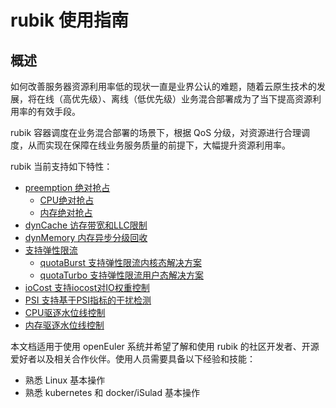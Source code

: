 # rubik 使用指南

## 概述

如何改善服务器资源利用率低的现状一直是业界公认的难题，随着云原生技术的发展，将在线（高优先级）、离线（低优先级）业务混合部署成为了当下提高资源利用率的有效手段。

rubik 容器调度在业务混合部署的场景下，根据 QoS 分级，对资源进行合理调度，从而实现在保障在线业务服务质量的前提下，大幅提升资源利用率。

rubik 当前支持如下特性：

- [preemption 绝对抢占](./modules.md#preemption-绝对抢占)
    - [CPU绝对抢占](./modules.md#cpu绝对抢占)
    - [内存绝对抢占](./modules.md#内存绝对抢占)
- [dynCache 访存带宽和LLC限制](./modules.md#dyncache-访存带宽和llc限制)
- [dynMemory 内存异步分级回收](./modules.md#dynmemory-内存异步分级回收)
- [支持弹性限流](./modules.md#支持弹性限流)
    - [quotaBurst 支持弹性限流内核态解决方案](./modules.md#quotaburst-内核态解决方案)
    - [quotaTurbo 支持弹性限流用户态解决方案](./modules.md#quotaturbo-用户态解决方案)
- [ioCost 支持iocost对IO权重控制](./modules.md#iocost-支持iocost对io权重控制)
- [PSI 支持基于PSI指标的干扰检测](./modules.md#psi-支持基于psi指标的干扰检测)
- [CPU驱逐水位线控制](./modules.md#cpu驱逐水位线控制)
- [内存驱逐水位线控制](./modules.md#内存驱逐水位线控制)

本文档适用于使用 openEuler 系统并希望了解和使用 rubik 的社区开发者、开源爱好者以及相关合作伙伴。使用人员需要具备以下经验和技能：

- 熟悉 Linux 基本操作
- 熟悉 kubernetes 和 docker/iSulad 基本操作
